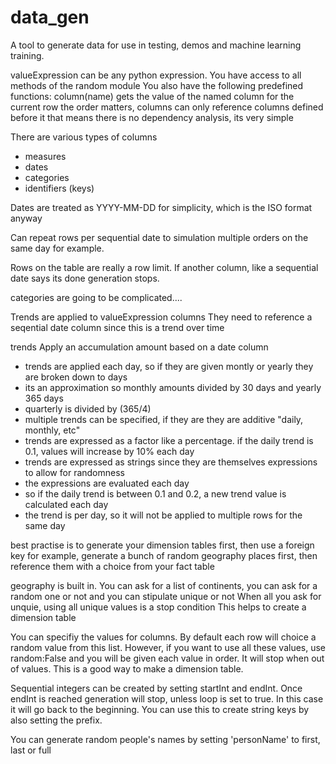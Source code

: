 # data_gen
A tool to generate data for use in testing, demos and machine learning training.


valueExpression can be any python expression.
You have access to all methods of the random module
You also have the following predefined functions:
    column(name) gets the value of the named column for the current row
    the order matters, columns can only reference columns defined before it
    that means there is no dependency analysis, its very simple


There are various types of columns
- measures
- dates
- categories
- identifiers (keys)

Dates are treated as YYYY-MM-DD for simplicity, which is the ISO format anyway

Can repeat rows per sequential date to simulation multiple orders on the same day for example.

Rows on the table are really a row limit.  If another column, like a sequential date says its done
generation stops.

categories are going to be complicated....

Trends are applied to valueExpression columns
They need to reference a seqential date column since this is a trend over time

trends
Apply an accumulation amount based on a date column
- trends are applied each day, so if they are given montly or yearly they are broken down to days
- its an approximation so monthly amounts divided by 30 days and yearly 365 days
- quarterly is divided by (365/4)
- multiple trends can be specified, if they are they are additive "daily, monthly, etc"
- trends are expressed as a factor like a percentage.  if the daily trend is 0.1, values will increase by 10% each day
- trends are expressed as strings since they are themselves expressions to allow for randomness
- the expressions are evaluated each day
- so if the daily trend is between 0.1 and 0.2, a new trend value is calculated each day
- the trend is per day, so it will not be applied to multiple rows for the same day

best practise is to generate your dimension tables first, then use a foreign key
for example, generate a bunch of random geography places first,
then reference them with a choice from your fact table

geography is built in.
You can ask for a list of continents, you can ask for a random one or not and you can stipulate unique or not
When all you ask for unquie, using all unique values is a stop condition
This helps to create a dimension table

You can specifiy the values for columns.  By default each row will choice a random value from this list.
However, if you want to use all these values, use random:False and you will be given each value in order.  It will stop when out of values.  This is a good way to make a dimension table.

Sequential integers can be created by setting startInt and endInt.  Once endInt is reached generation will stop, unless loop is set to true.  In this case it will go back to the beginning.
You can use this to create string keys by also setting the prefix.

You can generate random people's names by setting 'personName' to first, last or full